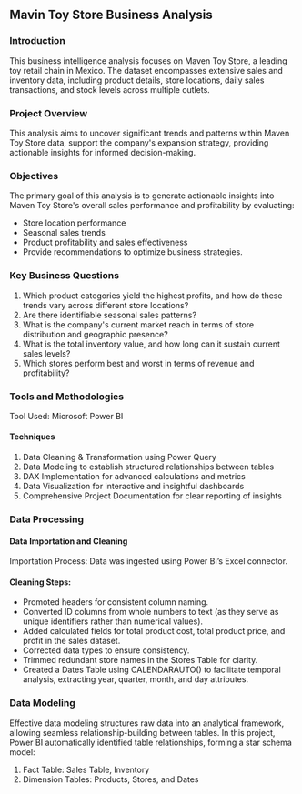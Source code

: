 ## Mavin Toy Store Business Analysis

### Introduction 
This business intelligence analysis focuses on Maven Toy Store, a leading toy retail chain in 
Mexico. The dataset encompasses extensive sales and inventory data, including product details, 
store locations, daily sales transactions, and stock levels across multiple outlets. 

### Project Overview 
This analysis aims to uncover significant trends and patterns within Maven Toy Store data, support the company's expansion strategy, providing actionable insights for informed decision-making. 

 
### Objectives
The primary goal of this analysis is to generate actionable insights into Maven Toy Store's overall sales 
performance and profitability by evaluating: 
- Store location performance 
- Seasonal sales trends 
- Product profitability and sales effectiveness 
- Provide recommendations to optimize business strategies.

 
### Key Business Questions 
1. Which product categories yield the highest profits, and how do these trends vary across different store locations?
2. Are there identifiable seasonal sales patterns?
3. What is the company's current market reach in terms of store distribution and geographic presence?
4. What is the total inventory value, and how long can it sustain current sales levels?
5. Which stores perform best and worst in terms of revenue and profitability? 


### Tools and Methodologies 
Tool Used: Microsoft Power BI 

#### Techniques
1. Data Cleaning & Transformation using Power Query
2. Data Modeling to establish structured relationships between tables
3. DAX Implementation for advanced calculations and metrics
4. Data Visualization for interactive and insightful dashboards
5. Comprehensive Project Documentation for clear reporting of insights


### Data Processing 
#### Data Importation and Cleaning 
Importation Process: Data was ingested using Power BI’s Excel connector. 

#### Cleaning Steps: 
- Promoted headers for consistent column naming. 
- Converted ID columns from whole numbers to text (as they serve as unique identifiers rather than numerical values). 
- Added calculated fields for total product cost, total product price, and profit in the sales dataset. 
- Corrected data types to ensure consistency. 
- Trimmed redundant store names in the Stores Table for clarity. 
- Created a Dates Table using CALENDARAUTO() to facilitate temporal analysis, extracting year, quarter, month, and day attributes.


### Data Modeling 
Effective data modeling structures raw data into an analytical framework, allowing seamless 
relationship-building between tables. In this project, Power BI automatically identified table 
relationships, forming a star schema model: 
1. Fact Table: Sales Table, Inventory
2. Dimension Tables: Products, Stores, and Dates
